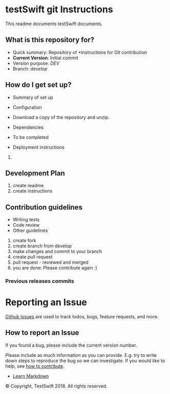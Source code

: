 # testSwift git Instructions

This readme documents testSwift documents.

## What is this repository for? ##

* Quick summary: Repository of *Instructions for Git contribution 
* **Current Version**:  Initial commit
* Version purpose: *DEV*
* Branch: *develop*


## How do I get set up? ##

* Summary of set up


* Configuration
* Download a copy of the repository and unzip.

* Dependencies
* To be completed


* Deployment instructions
1. 

## Development Plan ##
1. create readme
2. create instructions

## Contribution guidelines ##

* Writing tests
* Code review
* Other guidelines
1. create fork
2. create branch from develop
3. make changes and commit to your branch
4. create pull request
5. pull request - reviewed and merged
6. you are done: Please contribute again :)

### Previous releases commits ###



# Reporting an Issue

[Github Issues](https://github.com/pirmavk/testSwift/issues) are used to track todos, bugs, feature requests, and more.


## How to report an Issue

If you found a bug, please include the current version number.

Please include as much information as you can provide. E.g. try to write down steps to reproduce the bug so we can investigate. If you would like to help, see [how to contribute](#Contribute).

* [Learn Markdown](https://bitbucket.org/tutorials/markdowndemo)

&copy; Copyright, TestSwift 2018. All rights reserved.
